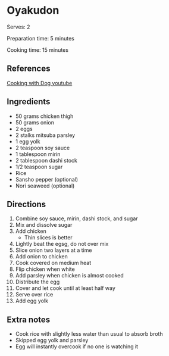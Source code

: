 # Oyakudon

Serves: 2

Preparation time: 5 minutes

Cooking time: 15 minutes

## References

[Cooking with Dog youtube](https://www.youtube.com/watch?v=SAluC5k0Ip8)

## Ingredients

- 50 grams chicken thigh
- 50 grams onion
- 2 eggs
- 2 stalks mitsuba parsley
- 1 egg yolk
- 2 teaspoon soy sauce
- 1 tablespoon mirin
- 2 tablespoon dashi stock
- 1/2 teaspoon sugar
- Rice
- Sansho pepper (optional)
- Nori seaweed (optional)

## Directions

1. Combine soy sauce, mirin, dashi stock, and sugar
2. Mix and dissolve sugar
3. Add chicken
   - Thin slices is better
4. Lightly beat the egsg, do not over mix
5. Slice onion two layers at a time
6. Add onion to chicken
7. Cook covered on medium heat
8. Flip chicken when white
9. Add parsley when chicken is almost cooked
10. Distribute the egg
11. Cover and let cook until at least half way
12. Serve over rice
13. Add egg yolk

## Extra notes

- Cook rice with slightly less water than usual to absorb broth
- Skipped egg yolk and parsley
- Egg will instantly overcook if no one is watching it
